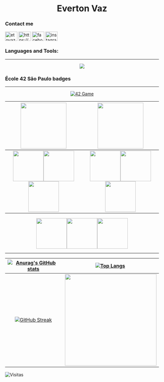 <h1 align="center">Everton Vaz</h1>
<!---
  <a href="https://github.com/JaeSeoKim/badge42"><img src="https://badge42.vercel.app/api/v2/clk1frjdc004908mhk2togjaz/stats?cursusId=21&coalitionId=undefined" alt="egeraldo's 42 stats" /></a>
-->
<h3>Contact me</h3>
<p align="left">
<a href="https://etovaz.web@gmail.com" target="blank"><img align="center" src="https://img.icons8.com/color/344/gmail-new.png" alt="etovaz.web@gmail.com" height="30" width="40" /></a>
<a href="https://www.linkedin.com/in/etovaz/" target="blank"><img align="center" src="https://raw.githubusercontent.com/rahuldkjain/github-profile-readme-generator/master/src/images/icons/Social/linked-in-alt.svg" alt="https://www.linkedin.com/in/everton-vaz-181b8017a/" height="30" width="40" /></a>
<a href="https://fb.com/etovaz" target="blank"><img align="center" src="https://raw.githubusercontent.com/rahuldkjain/github-profile-readme-generator/master/src/images/icons/Social/facebook.svg" alt="facebook.com/etovaz" height="30" width="40" /></a>
<a href="https://instagram.com/etovaz" target="blank"><img align="center" src="https://raw.githubusercontent.com/rahuldkjain/github-profile-readme-generator/master/src/images/icons/Social/instagram.svg" alt="instagram.com/etovaz" height="30" width="40" /></a>
</p>

<h3 align="left">Languages and Tools:</h3>

---
<p align="center">
  <a href="https://skillicons.dev">
    <img src="https://skillicons.dev/icons?i=javascript,angular,typescript,c,git,python,django,tensorflow,dotnet,linux,mysql,postgresql" />
  </a>
</p>

<h3 align="left">École 42 São Paulo badges</h3>

---
<div align="center">

[![42 Game](https://img.shields.io/badge/Game-profile-0a66c2?style=flat-square&logo=42&logoColor=white)](https://game.42sp.org.br/cadet/egeraldo)

[<img src=https://game.42sp.org.br/static/assets/achievements/phase_onem.png width=150/>](https://github.com/EvertonVaz)|[<img src=https://game.42sp.org.br/static/assets/achievements/phase_twon.png width=150/>](https://github.com/EvertonVaz)
:---: | :---:
[<img src=https://game.42sp.org.br/static/assets/achievements/libftm.png width=100/>](https://github.com/EvertonVaz/42sp/tree/main/libft)[<img src=https://game.42sp.org.br/static/assets/achievements/get_next_linem.png width=100/>](https://github.com/EvertonVaz/42sp/tree/main/get_next_line)[<img src=https://game.42sp.org.br/static/assets/achievements/ft_printfm.png width=100/>](https://github.com/EvertonVaz/42sp/tree/main/ft_printf)|[<img src=https://game.42sp.org.br/static/assets/achievements/push_swapm.png width=100/>](https://github.com/EvertonVaz/42sp/tree/main/push_swap)[<img src=https://game.42sp.org.br/static/assets/achievements/minishellm.png width=100/>](https://github.com/EvertonVaz/minishell)[<img src=https://game.42sp.org.br/static/assets/achievements/philosophersm.png width=100/>](https://github.com/EvertonVaz/philosophers)
[<img src=https://game.42sp.org.br/static/assets/achievements/born2berootm.png width=100/>](https://github.com/EvertonVaz)[<img src=https://game.42sp.org.br/static/assets/achievements/fract-olm.png width=100/>](https://github.com/EvertonVaz/42sp/tree/main/fractol)[<img src=https://game.42sp.org.br/static/assets/achievements/minitalkm.png width=100/>](https://github.com/EvertonVaz/42sp/tree/main/minitalk)
</div>

---

[![Anurag's GitHub stats](https://github-readme-stats.vercel.app/api?username=evertonvaz&show_icons=true&theme=gotham&locale=pt-br&hide_border=true)](https://github.com/anuraghazra/github-readme-stats)|[![Top Langs](https://github-readme-stats.vercel.app/api/top-langs/?username=evertonvaz&show_icons=true&theme=gotham&locale=pt-br&hide_border=true)](https://github.com/anuraghazra/github-readme-stats)
:---: | :---:
[![GitHub Streak](https://github-readme-streak-stats.herokuapp.com/?user=evertonvaz&theme=gotham&&area=true&hide_border=true)](https://git.io/streak-stats)|<img align="right" width="300" src="https://camo.githubusercontent.com/eccb116786009c05c71432ec46e7ba8faf82b44f39a0c82aadfcc0edff022dda/68747470733a2f2f692e696d6775722e636f6d2f757538496b796d2e676966" />

![Visitas](https://profile-counter.glitch.me/evertonvaz/count.svg)
